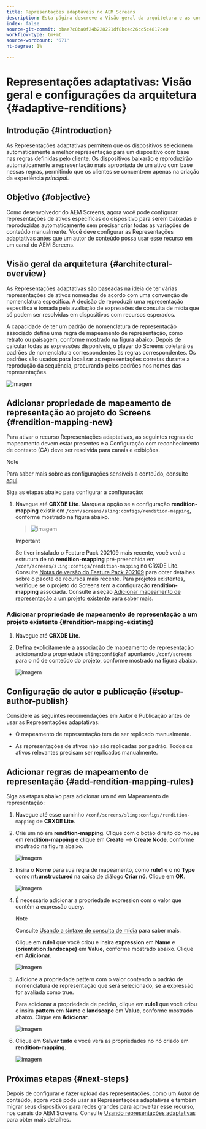 ```yaml
---
title: Representações adaptáveis no AEM Screens
description: Esta página descreve a Visão geral da arquitetura e as configurações para representações adaptativas no AEM Screens.
index: false
source-git-commit: bbae7c8ba0f24b228221df8bc4c26cc5c4817ce0
workflow-type: tm+mt
source-wordcount: '671'
ht-degree: 1%

---
```



# Representações adaptativas: Visão geral e configurações da arquitetura {#adaptive-renditions}

## Introdução {#introduction}

As Representações adaptativas permitem que os dispositivos selecionem automaticamente a melhor representação para um dispositivo com base nas regras definidas pelo cliente. Os dispositivos baixarão e reproduzirão automaticamente a representação mais apropriada de um ativo com base nessas regras, permitindo que os clientes se concentrem apenas na criação da experiência *principal*.

## Objetivo {#objective}

Como desenvolvedor do AEM Screens, agora você pode configurar representações de ativos específicas do dispositivo para serem baixadas e reproduzidas automaticamente sem precisar criar todas as variações de conteúdo manualmente. Você deve configurar as Representações adaptativas antes que um autor de conteúdo possa usar esse recurso em um canal do AEM Screens.

## Visão geral da arquitetura {#architectural-overview}

As Representações adaptativas são baseadas na ideia de ter várias representações de ativos nomeadas de acordo com uma convenção de nomenclatura específica. A decisão de reproduzir uma representação específica é tomada pela avaliação de expressões de consulta de mídia que só podem ser resolvidas em dispositivos com recursos esperados.

A capacidade de ter um padrão de nomenclatura de representação associado define uma regra de mapeamento de representação, como retrato ou paisagem, conforme mostrado na figura abaixo. Depois de calcular todas as expressões disponíveis, o player do Screens coletará os padrões de nomenclatura correspondentes às regras correspondentes. Os padrões são usados para localizar as representações corretas durante a reprodução da sequência, procurando pelos padrões nos nomes das representações.

![imagem](/help/user-guide/assets/adaptive-renditions/adaptive-renditions.png)

## Adicionar propriedade de mapeamento de representação ao projeto do Screens {#rendition-mapping-new}

Para ativar o recurso Representações adaptativas, as seguintes regras de mapeamento devem estar presentes e a Configuração com reconhecimento de contexto (CA) deve ser resolvida para canais e exibições.

>[!NOTE]
>Para saber mais sobre as configurações sensíveis a conteúdo, consulte [aqui](https://sling.apache.org/documentation/bundles/context-aware-configuration/context-aware-configuration.html).

Siga as etapas abaixo para configurar a configuração:

1. Navegue até **CRXDE Lite**. Marque a opção se a configuração **rendition-mapping** existir em `/conf/screens/sling:configs/rendition-mapping`, conforme mostrado na figura abaixo.

   >![imagem](/help/user-guide/assets/adaptive-renditions/mapping-rules1.png)

   >[!IMPORTANT]
   >Se tiver instalado o Feature Pack 202109 mais recente, você verá a estrutura de nó **rendition-mapping** pré-preenchida em `/conf/screens/sling:configs/rendition-mapping` no CRXDE Lite. Consulte [Notas de versão do Feature Pack 202109](/help/user-guide/release-notes-fp-202109.md) para obter detalhes sobre o pacote de recursos mais recente.
   >Para projetos existentes, verifique se o projeto do Screens tem a configuração **rendition-mapping** associada. Consulte a seção [Adicionar mapeamento de representação a um projeto existente](#rendition-mapping-existing) para saber mais.

### Adicionar propriedade de mapeamento de representação a um projeto existente {#rendition-mapping-existing}

1. Navegue até **CRXDE Lite**.

1. Defina explicitamente a associação de mapeamento de representação adicionando a propriedade `sling:configRef` apontando `/conf/screens` para o nó de conteúdo do projeto, conforme mostrado na figura abaixo.

   ![imagem](/help/user-guide/assets/adaptive-renditions/renditon-mapping2.png)


## Configuração de autor e publicação {#setup-author-publish}

Considere as seguintes recomendações em Autor e Publicação antes de usar as Representações adaptativas:

* O mapeamento de representação tem de ser replicado manualmente.

* As representações de ativos não são replicadas por padrão. Todos os ativos relevantes precisam ser replicados manualmente.

## Adicionar regras de mapeamento de representação {#add-rendition-mapping-rules}

Siga as etapas abaixo para adicionar um nó em Mapeamento de representação:

1. Navegue até esse caminho `/conf/screens/sling:configs/rendition-mapping` de **CRXDE Lite**.

1. Crie um nó em **rendition-mapping**. Clique com o botão direito do mouse em **rendition-mapping** e clique em **Create** —> **Create Node**, conforme mostrado na figura abaixo.

   ![imagem](/help/user-guide/assets/adaptive-renditions/add-node1.png)

1. Insira o **Nome** para sua regra de mapeamento, como **rule1** e o nó **Type** como **nt:unstructured** na caixa de diálogo **Criar nó**. Clique em **OK**.

   ![imagem](/help/user-guide/assets/adaptive-renditions/add-node2.png)


1. É necessário adicionar a propriedade expression com o valor que contém a expressão query.

   >[!NOTE]
   >Consulte [Usando a sintaxe de consulta de mídia](https://developer.mozilla.org/en-US/docs/Web/CSS/Media_Queries/Using_media_queries) para saber mais.

   Clique em **rule1** que você criou e insira **expression** em **Name** e **(orientation:landscape)** em **Value**, conforme mostrado abaixo. Clique em **Adicionar**.

   ![imagem](/help/user-guide/assets/adaptive-renditions/add-node3.png)



1. Adicione a propriedade pattern com o valor contendo o padrão de nomenclatura de representação que será selecionado, se a expressão for avaliada como true.

   Para adicionar a propriedade de padrão, clique em **rule1** que você criou e insira **pattern** em **Name** e **landscape** em **Value**, conforme mostrado abaixo. Clique em **Adicionar**.

   ![imagem](/help/user-guide/assets/adaptive-renditions/add-node4.png)

1. Clique em **Salvar tudo** e você verá as propriedades no nó criado em **rendition-mapping**.

   ![imagem](/help/user-guide/assets/adaptive-renditions/add-node5.png)


## Próximas etapas {#next-steps}

Depois de configurar e fazer upload das representações, como um Autor de conteúdo, agora você pode usar as Representações adaptativas e também migrar seus dispositivos para redes grandes para aproveitar esse recurso, nos canais do AEM Screens. Consulte [Usando representações adaptativas](/help/user-guide/using-adaptive-renditions.md) para obter mais detalhes.

